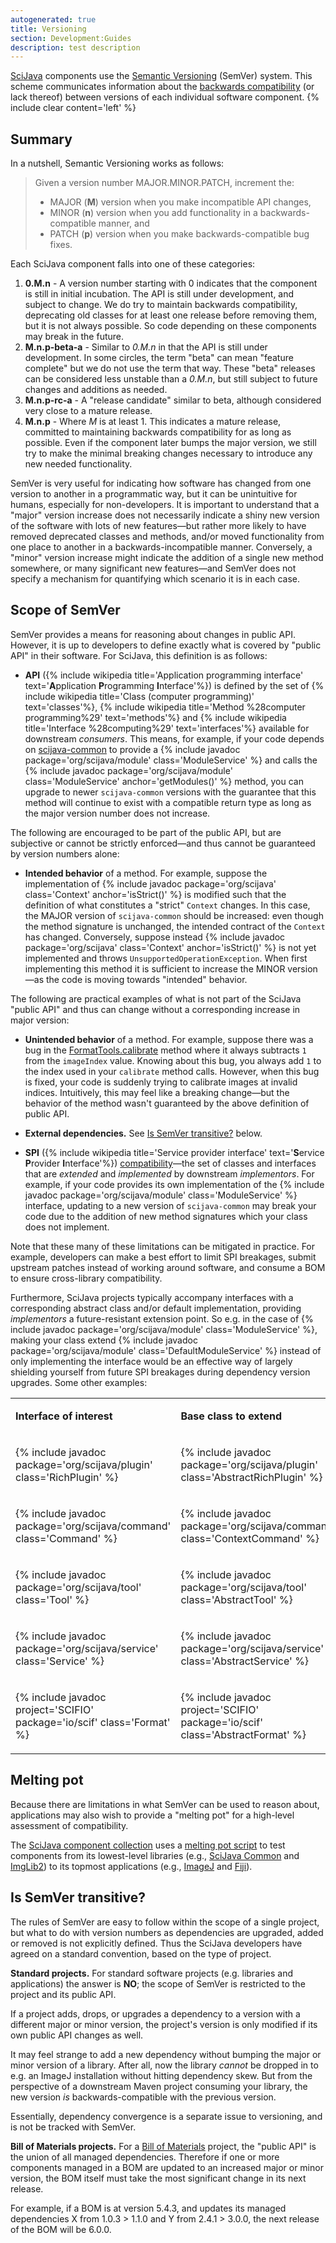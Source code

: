 ```yaml
---
autogenerated: true
title: Versioning
section: Development:Guides
description: test description
---
```


[SciJava](SciJava) components use the [Semantic Versioning](http://semver.org/) (SemVer) system. This scheme communicates information about the [backwards compatibility](Backwards_compatibility) (or lack thereof) between versions of each individual software component. {% include clear content='left' %}

Summary
-------

In a nutshell, Semantic Versioning works as follows:

> Given a version number MAJOR.MINOR.PATCH, increment the:
>
> -   MAJOR (**M**) version when you make incompatible API changes,
> -   MINOR (**n**) version when you add functionality in a backwards-compatible manner, and
> -   PATCH (**p**) version when you make backwards-compatible bug fixes.

Each SciJava component falls into one of these categories:

1.  **0.M.n** - A version number starting with 0 indicates that the component is still in initial incubation. The API is still under development, and subject to change. We do try to maintain backwards compatibility, deprecating old classes for at least one release before removing them, but it is not always possible. So code depending on these components may break in the future.
2.  **M.n.p-beta-a** - Similar to *0.M.n* in that the API is still under development. In some circles, the term "beta" can mean "feature complete" but we do not use the term that way. These "beta" releases can be considered less unstable than a *0.M.n*, but still subject to future changes and additions as needed.
3.  **M.n.p-rc-a** - A "release candidate" similar to beta, although considered very close to a mature release.
4.  **M.n.p** - Where *M* is at least 1. This indicates a mature release, committed to maintaining backwards compatibility for as long as possible. Even if the component later bumps the major version, we still try to make the minimal breaking changes necessary to introduce any new needed functionality.

SemVer is very useful for indicating how software has changed from one version to another in a programmatic way, but it can be unintuitive for humans, especially for non-developers. It is important to understand that a "major" version increase does not necessarily indicate a shiny new version of the software with lots of new features—but rather more likely to have removed deprecated classes and methods, and/or moved functionality from one place to another in a backwards-incompatible manner. Conversely, a "minor" version increase might indicate the addition of a single new method somewhere, or many significant new features—and SemVer does not specify a mechanism for quantifying which scenario it is in each case.

Scope of SemVer
---------------

SemVer provides a means for reasoning about changes in public API. However, it is up to developers to define exactly what is covered by "public API" in their software. For SciJava, this definition is as follows:

-   **API** ({% include wikipedia title='Application programming interface' text='**A**pplication **P**rogramming **I**nterface'%}) is defined by the set of {% include wikipedia title='Class (computer programming)' text='classes'%}, {% include wikipedia title='Method %28computer programming%29' text='methods'%} and {% include wikipedia title='Interface %28computing%29' text='interfaces'%} available for downstream *consumers*. This means, for example, if your code depends on [scijava-common](https://github.com/scijava/scijava-common) to provide a {% include javadoc package='org/scijava/module' class='ModuleService' %} and calls the {% include javadoc package='org/scijava/module' class='ModuleService' anchor='getModules()' %} method, you can upgrade to newer `scijava-common` versions with the guarantee that this method will continue to exist with a compatible return type as long as the major version number does not increase.

The following are encouraged to be part of the public API, but are subjective or cannot be strictly enforced—and thus cannot be guaranteed by version numbers alone:

-   **Intended behavior** of a method. For example, suppose the implementation of {% include javadoc package='org/scijava' class='Context' anchor='isStrict()' %} is modified such that the definition of what constitutes a "strict" `Context` changes. In this case, the MAJOR version of `scijava-common` should be increased: even though the method signature is unchanged, the intended contract of the `Context` has changed. Conversely, suppose instead {% include javadoc package='org/scijava' class='Context' anchor='isStrict()' %} is not yet implemented and throws `UnsupportedOperationException`. When first implementing this method it is sufficient to increase the MINOR version—as the code is moving towards "intended" behavior.

The following are practical examples of what is not part of the SciJava "public API" and thus can change without a corresponding increase in major version:

-   **Unintended behavior** of a method. For example, suppose there was a bug in the [FormatTools.calibrate](https://github.com/scifio/scifio/blob/scifio-0.22.0/src/main/java/io/scif/util/FormatTools.java#L233-237) method where it always subtracts `1` from the `imageIndex` value. Knowing about this bug, you always add `1` to the index used in your `calibrate` method calls. However, when this bug is fixed, your code is suddenly trying to calibrate images at invalid indices. Intuitively, this may feel like a breaking change—but the behavior of the method wasn't guaranteed by the above definition of public API.

<!-- -->

-   **External dependencies.** See [Is SemVer transitive?](#Is_SemVer_transitive.3F) below.

<!-- -->

-   **SPI** ({% include wikipedia title='Service provider interface' text='**S**ervice **P**rovider **I**nterface'%}) [compatibility](/libs/imagej-legacy)—the set of classes and interfaces that are *extended* and *implemented* by downstream *implementors*. For example, if your code provides its own implementation of the {% include javadoc package='org/scijava/module' class='ModuleService' %} interface, updating to a new version of `scijava-common` may break your code due to the addition of new method signatures which your class does not implement.

Note that these many of these limitations can be mitigated in practice. For example, developers can make a best effort to limit SPI breakages, submit upstream patches instead of working around software, and consume a BOM to ensure cross-library compatibility.

Furthermore, SciJava projects typically accompany interfaces with a corresponding abstract class and/or default implementation, providing *implementors* a future-resistant extension point. So e.g. in the case of {% include javadoc package='org/scijava/module' class='ModuleService' %}, making your class extend {% include javadoc package='org/scijava/module' class='DefaultModuleService' %} instead of only implementing the interface would be an effective way of largely shielding yourself from future SPI breakages during dependency version upgrades. Some other examples:

<table><tbody><tr class="odd"><td><p><strong>Interface of interest</strong></p></td><td><p><strong>Base class to extend</strong></p></td></tr><tr class="even"><td><p> {% include javadoc package='org/scijava/plugin' class='RichPlugin' %}</p></td><td><p> {% include javadoc package='org/scijava/plugin' class='AbstractRichPlugin' %}</p></td></tr><tr class="odd"><td><p> {% include javadoc package='org/scijava/command' class='Command' %}</p></td><td><p> {% include javadoc package='org/scijava/command' class='ContextCommand' %}</p></td></tr><tr class="even"><td><p> {% include javadoc package='org/scijava/tool' class='Tool' %}</p></td><td><p> {% include javadoc package='org/scijava/tool' class='AbstractTool' %}</p></td></tr><tr class="odd"><td><p> {% include javadoc package='org/scijava/service' class='Service' %}</p></td><td><p> {% include javadoc package='org/scijava/service' class='AbstractService' %}</p></td></tr><tr class="even"><td><p> {% include javadoc project='SCIFIO' package='io/scif' class='Format' %}</p></td><td><p> {% include javadoc project='SCIFIO' package='io/scif' class='AbstractFormat' %}</p></td></tr></tbody></table>

Melting pot
-----------

Because there are limitations in what SemVer can be used to reason about, applications may also wish to provide a "melting pot" for a high-level assessment of compatibility.

The [SciJava component collection](/develop/architecture) uses a [melting pot script](https://github.com/scijava/scijava-scripts/blob/d892adc0092c220ee1e597b9fb5a1fb067e4509b/melting-pot.sh) to test components from its lowest-level libraries (e.g., [SciJava Common](/libs/scijava-common) and [ImgLib2](/imglib2)) to its topmost applications (e.g., [ImageJ](/about) and [Fiji](/fiji)).

Is SemVer transitive?
---------------------

The rules of SemVer are easy to follow within the scope of a single project, but what to do with version numbers as dependencies are upgraded, added or removed is not explicitly defined. Thus the SciJava developers have agreed on a standard convention, based on the type of project.

**Standard projects.** For standard software projects (e.g. libraries and applications) the answer is **NO**; the scope of SemVer is restricted to the project and its public API.

If a project adds, drops, or upgrades a dependency to a version with a different major or minor version, the project's version is only modified if its own public API changes as well.

It may feel strange to add a new dependency without bumping the major or minor version of a library. After all, now the library *cannot* be dropped in to e.g. an ImageJ installation without hitting dependency skew. But from the perspective of a downstream Maven project consuming your library, the new version *is* backwards-compatible with the previous version.

Essentially, dependency convergence is a separate issue to versioning, and is not be tracked with SemVer.

**Bill of Materials projects.** For a [Bill of Materials](//develop/architecture#bill-of-materials) project, the "public API" is the union of all managed dependencies. Therefore if one or more components managed in a BOM are updated to an increased major or minor version, the BOM itself must take the most significant change in its next release.

For example, if a BOM is at version 5.4.3, and updates its managed dependencies X from 1.0.3 &gt; 1.1.0 and Y from 2.4.1 &gt; 3.0.0, the next release of the BOM will be 6.0.0.
